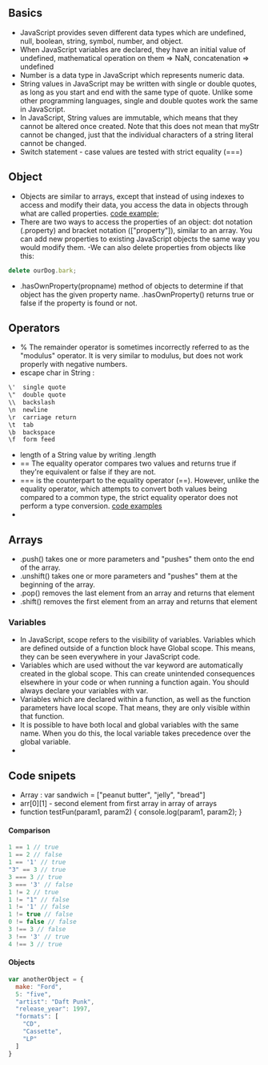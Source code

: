 ## Basics
- JavaScript provides seven different data types which are undefined, null, boolean, string, symbol, number, and object.
- When JavaScript variables are declared, they have an initial value of undefined, mathematical operation on them => NaN, concatenation => undefined
- Number is a data type in JavaScript which represents numeric data.
- String values in JavaScript may be written with single or double quotes, as long as you start and end with the same type of quote. Unlike some other programming languages, single and double quotes work the same in JavaScript.
- In JavaScript, String values are immutable, which means that they cannot be altered once created.  Note that this does not mean that myStr cannot be changed, just that the individual characters of a string literal cannot be changed.
- Switch statement - case values are tested with strict equality (===)

## Object

- Objects are similar to arrays, except that instead of using indexes to access and modify their data, you access the data in objects through what are called properties. [code example](#Objects);
- There are two ways to access the properties of an object: dot notation (.property) and bracket notation (["property"]), similar to an array. You can add new properties to existing JavaScript objects the same way you would modify them.
-We can also delete properties from objects like this:
```javascript
delete ourDog.bark;
```
- .hasOwnProperty(propname) method of objects to determine if that object has the given property name. .hasOwnProperty() returns true or false if the property is found or not.
## Operators
- % The remainder operator is sometimes incorrectly referred to as the "modulus" operator. It is very similar to modulus, but does not work properly with negative numbers.
- escape char in String :
```sh
\'	single quote    
\"	double quote
\\	backslash
\n	newline
\r	carriage return
\t	tab
\b	backspace
\f	form feed
```

- length of a String value by writing .length
- ==  The equality operator compares two values and returns true if they're equivalent or false if they are not.
- === is the counterpart to the equality operator (==). However, unlike the equality operator, which attempts to convert both values being compared to a common type, the strict equality operator does not perform a type conversion. [code examples](#comparison)
-


## Arrays
-  .push() takes one or more parameters and "pushes" them onto the end of the array.
-  .unshift() takes one or more parameters and "pushes" them at the beginning of the array.
-  .pop() removes the last element from an array and returns that element
-  .shift() removes the first element from an array and returns that element

### Variables
- In JavaScript, scope refers to the visibility of variables. Variables which are defined outside of a function block have Global scope. This means, they can be seen everywhere in your JavaScript code.
- Variables which are used without the var keyword are automatically created in the global scope. This can create unintended consequences elsewhere in your code or when running a function again. You should always declare your variables with var.
- Variables which are declared within a function, as well as the function parameters have local scope. That means, they are only visible within that function.
- It is possible to have both local and global variables with the same name. When you do this, the local variable takes precedence over the global variable.
-
## Code snipets

- Array : var sandwich = ["peanut butter", "jelly", "bread"]
- arr[0][1] - second element from first array in array of arrays
- function testFun(param1, param2) {
  console.log(param1, param2);
}

#### Comparison
```javascript
1 == 1 // true
1 == 2 // false
1 == '1' // true
"3" == 3 // true
3 === 3 // true
3 === '3' // false
1 != 2 // true
1 != "1" // false
1 != '1' // false
1 != true // false
0 != false // false
3 !== 3 // false
3 !== '3' // true
4 !== 3 // true
```
#### Objects
```javascript
var anotherObject = {
  make: "Ford",
  5: "five",
  "artist": "Daft Punk",
  "release_year": 1997,
  "formats": [
    "CD",
    "Cassette",
    "LP"
  ]
}
```
